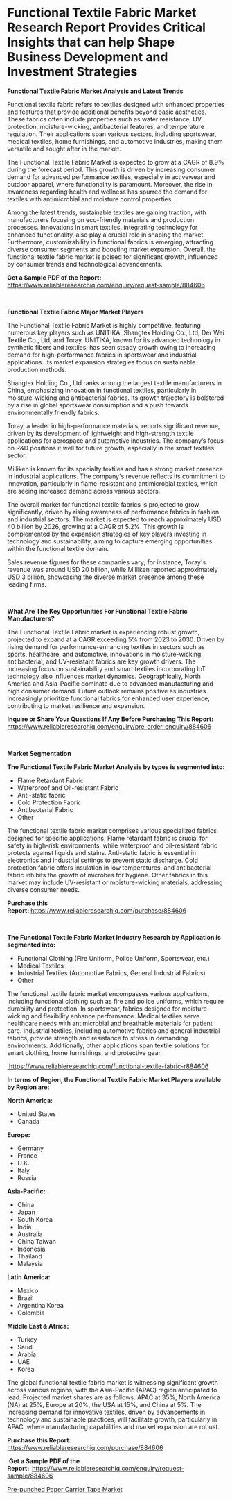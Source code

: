 <p><h1>Functional Textile Fabric Market Research Report Provides Critical Insights that can help Shape Business Development and Investment Strategies</h1></p><p><strong>Functional Textile Fabric Market Analysis and Latest Trends</strong></p>
<p><p>Functional textile fabric refers to textiles designed with enhanced properties and features that provide additional benefits beyond basic aesthetics. These fabrics often include properties such as water resistance, UV protection, moisture-wicking, antibacterial features, and temperature regulation. Their applications span various sectors, including sportswear, medical textiles, home furnishings, and automotive industries, making them versatile and sought after in the market.</p><p>The Functional Textile Fabric Market is expected to grow at a CAGR of 8.9% during the forecast period. This growth is driven by increasing consumer demand for advanced performance textiles, especially in activewear and outdoor apparel, where functionality is paramount. Moreover, the rise in awareness regarding health and wellness has spurred the demand for textiles with antimicrobial and moisture control properties.</p><p>Among the latest trends, sustainable textiles are gaining traction, with manufacturers focusing on eco-friendly materials and production processes. Innovations in smart textiles, integrating technology for enhanced functionality, also play a crucial role in shaping the market. Furthermore, customizability in functional fabrics is emerging, attracting diverse consumer segments and boosting market expansion. Overall, the functional textile fabric market is poised for significant growth, influenced by consumer trends and technological advancements.</p></p>
<p><strong>Get a Sample PDF of the Report:&nbsp;</strong> <a href="https://www.reliableresearchiq.com/enquiry/request-sample/884606?utm_campaign=2247&utm_medium=2&utm_source=Github&utm_content=ia&utm_term=02042025&utm_id=functional-textile-fabric">https://www.reliableresearchiq.com/enquiry/request-sample/884606</a></p>
<p>&nbsp;</p>
<p><strong>Functional Textile Fabric Major Market Players</strong></p>
<p><p>The Functional Textile Fabric Market is highly competitive, featuring numerous key players such as UNITIKA, Shangtex Holding Co., Ltd, Der Wei Textile Co., Ltd, and Toray. UNITIKA, known for its advanced technology in synthetic fibers and textiles, has seen steady growth owing to increasing demand for high-performance fabrics in sportswear and industrial applications. Its market expansion strategies focus on sustainable production methods.</p><p>Shangtex Holding Co., Ltd ranks among the largest textile manufacturers in China, emphasizing innovation in functional textiles, particularly in moisture-wicking and antibacterial fabrics. Its growth trajectory is bolstered by a rise in global sportswear consumption and a push towards environmentally friendly fabrics. </p><p>Toray, a leader in high-performance materials, reports significant revenue, driven by its development of lightweight and high-strength textile applications for aerospace and automotive industries. The company’s focus on R&D positions it well for future growth, especially in the smart textiles sector.</p><p>Milliken is known for its specialty textiles and has a strong market presence in industrial applications. The company's revenue reflects its commitment to innovation, particularly in flame-resistant and antimicrobial textiles, which are seeing increased demand across various sectors.</p><p>The overall market for functional textile fabrics is projected to grow significantly, driven by rising awareness of performance fabrics in fashion and industrial sectors. The market is expected to reach approximately USD 40 billion by 2026, growing at a CAGR of 5.2%. This growth is complemented by the expansion strategies of key players investing in technology and sustainability, aiming to capture emerging opportunities within the functional textile domain. </p><p>Sales revenue figures for these companies vary; for instance, Toray's revenue was around USD 20 billion, while Milliken reported approximately USD 3 billion, showcasing the diverse market presence among these leading firms.</p></p>
<p>&nbsp;</p>
<p><strong>What Are The Key Opportunities For Functional Textile Fabric Manufacturers?</strong></p>
<p><p>The Functional Textile Fabric market is experiencing robust growth, projected to expand at a CAGR exceeding 5% from 2023 to 2030. Driven by rising demand for performance-enhancing textiles in sectors such as sports, healthcare, and automotive, innovations in moisture-wicking, antibacterial, and UV-resistant fabrics are key growth drivers. The increasing focus on sustainability and smart textiles incorporating IoT technology also influences market dynamics. Geographically, North America and Asia-Pacific dominate due to advanced manufacturing and high consumer demand. Future outlook remains positive as industries increasingly prioritize functional fabrics for enhanced user experience, contributing to market resilience and expansion.</p></p>
<p><strong>Inquire or Share Your Questions If Any Before Purchasing This Report:</strong> <a href="https://www.reliableresearchiq.com/enquiry/pre-order-enquiry/884606?utm_campaign=2247&utm_medium=2&utm_source=Github&utm_content=ia&utm_term=02042025&utm_id=functional-textile-fabric">https://www.reliableresearchiq.com/enquiry/pre-order-enquiry/884606</a></p>
<p>&nbsp;</p>
<p><strong>Market Segmentation</strong></p>
<p><strong>The Functional Textile Fabric Market Analysis by types is segmented into:</strong></p>
<p><ul><li>Flame Retardant Fabric</li><li>Waterproof and Oil-resistant Fabric</li><li>Anti-static fabric</li><li>Cold Protection Fabric</li><li>Antibacterial Fabric</li><li>Other</li></ul></p>
<p><p>The functional textile fabric market comprises various specialized fabrics designed for specific applications. Flame retardant fabric is crucial for safety in high-risk environments, while waterproof and oil-resistant fabric protects against liquids and stains. Anti-static fabric is essential in electronics and industrial settings to prevent static discharge. Cold protection fabric offers insulation in low temperatures, and antibacterial fabric inhibits the growth of microbes for hygiene. Other fabrics in this market may include UV-resistant or moisture-wicking materials, addressing diverse consumer needs.</p></p>
<p><strong>Purchase this Report:&nbsp;</strong><a href="https://www.reliableresearchiq.com/purchase/884606?utm_campaign=2247&utm_medium=2&utm_source=Github&utm_content=ia&utm_term=02042025&utm_id=functional-textile-fabric">https://www.reliableresearchiq.com/purchase/884606</a></p>
<p>&nbsp;</p>
<p><strong>The Functional Textile Fabric Market Industry Research by Application is segmented into:</strong></p>
<p><ul><li>Functional Clothing (Fire Uniform, Police Uniform, Sportswear, etc.)</li><li>Medical Textiles</li><li>Industrial Textiles (Automotive Fabrics, General Industrial Fabrics)</li><li>Other</li></ul></p>
<p><p>The functional textile fabric market encompasses various applications, including functional clothing such as fire and police uniforms, which require durability and protection. In sportswear, fabrics designed for moisture-wicking and flexibility enhance performance. Medical textiles serve healthcare needs with antimicrobial and breathable materials for patient care. Industrial textiles, including automotive fabrics and general industrial fabrics, provide strength and resistance to stress in demanding environments. Additionally, other applications span textile solutions for smart clothing, home furnishings, and protective gear.</p></p>
<p><a href="https://www.reliableresearchiq.com/functional-textile-fabric-r884606?utm_campaign=2247&utm_medium=2&utm_source=Github&utm_content=ia&utm_term=02042025&utm_id=functional-textile-fabric">&nbsp;https://www.reliableresearchiq.com/functional-textile-fabric-r884606</a></p>
<p><strong>In terms of Region, the Functional Textile Fabric Market Players available by Region are:</strong></p>
<p>
    <p> <strong> North America: </strong>
        <ul>
            <li>United States</li>
            <li>Canada</li>
        </ul>
        </p> 
    <p> <strong> Europe: </strong>
        <ul>
            <li>Germany</li>
            <li>France</li>
            <li>U.K.</li>
            <li>Italy</li>
            <li>Russia</li>
        </ul>
        </p> 
    <p> <strong> Asia-Pacific: </strong>
        <ul>
            <li>China</li>
            <li>Japan</li>
            <li>South Korea</li>
            <li>India</li>
            <li>Australia</li>
            <li>China Taiwan</li>
            <li>Indonesia</li>
            <li>Thailand</li>
            <li>Malaysia</li>
        </ul>
        </p> 
    <p> <strong> Latin America: </strong>
        <ul>
            <li>Mexico</li>
            <li>Brazil</li>
            <li>Argentina Korea</li>
            <li>Colombia</li>
        </ul>
        </p> 
    <p> <strong> Middle East & Africa: </strong>
        <ul>
            <li>Turkey</li>
            <li>Saudi</li>
            <li>Arabia</li>
            <li>UAE</li>
            <li>Korea</li>
        </ul>
    </p>
    </p>
<p><p>The global functional textile fabric market is witnessing significant growth across various regions, with the Asia-Pacific (APAC) region anticipated to lead. Projected market shares are as follows: APAC at 35%, North America (NA) at 25%, Europe at 20%, the USA at 15%, and China at 5%. The increasing demand for innovative textiles, driven by advancements in technology and sustainable practices, will facilitate growth, particularly in APAC, where manufacturing capabilities and market expansion are robust.</p></p>
<p><strong>Purchase this Report: </strong><a href="https://www.reliableresearchiq.com/purchase/884606?utm_campaign=2247&utm_medium=2&utm_source=Github&utm_content=ia&utm_term=02042025&utm_id=functional-textile-fabric">https://www.reliableresearchiq.com/purchase/884606</a></p>
<p>&nbsp;<strong>Get a Sample PDF of the Report:&nbsp;&nbsp;</strong><a href="https://www.reliableresearchiq.com/enquiry/request-sample/884606?utm_campaign=2247&utm_medium=2&utm_source=Github&utm_content=ia&utm_term=02042025&utm_id=functional-textile-fabric">https://www.reliableresearchiq.com/enquiry/request-sample/884606</a></p>
<p><strong></strong></p>
<p><p><a href="https://github.com/gerdabatiskzv9/Market-Research-Report-List-1/blob/main/pre-punched-paper-carrier-tape-market.md?utm_campaign=2247&utm_medium=2&utm_source=Github&utm_content=ia&utm_term=02042025&utm_id=functional-textile-fabric">Pre-punched Paper Carrier Tape Market</a></p></p>